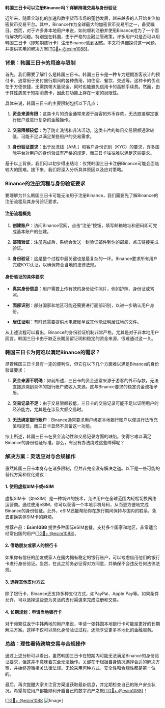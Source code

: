 **韩国三日卡可以注册Binance吗？详解跨境交易与身份验证**

近年来，随着全球化的加速和数字货币市场的蓬勃发展，越来越多的人开始关注加密货币交易平台。其中，Binance作为全球最大的加密货币交易所之一，备受瞩目。然而，对于许多非本地用户来说，如何顺利注册并使用Binance成为了一个亟待解决的问题。特别是在韩国，由于严格的金融监管政策，许多用户对是否可以用韩国三日卡（即短期旅行卡）注册Binance感到困惑。本文将详细探讨这一问题，并提供实用的解决方案[[TG💪+ @esim1088](https://t.me/s/esim1088)]。

### 背景：韩国三日卡的用途与限制

首先，我们需要了解什么是韩国三日卡。韩国三日卡是一种专为短期游客设计的预付卡，通常用于支付旅行期间的各种费用，如住宿、餐饮、交通等。这种卡的优点在于方便快捷，无需携带大量现金，同时也能避免信用卡的高额手续费。然而，由于其性质属于短期消费卡，因此在功能上存在一定的局限性。

具体来说，韩国三日卡的主要限制包括以下几点：

1. **资金来源有限**：这类卡片的资金通常来源于游客的外币存款，无法直接绑定银行账户或进行复杂的金融操作。
   
2. **交易限额较低**：为了防止洗钱和非法活动，这类卡片的每日交易限额通常较低，可能不足以满足某些用户的交易需求。

3. **身份验证要求**：出于反洗钱（AML）和客户身份识别（KYC）的要求，许多国际平台对用户的身份验证有严格的规定，而三日卡往往难以满足这些要求。

基于以上背景，我们可以初步得出结论：仅凭韩国三日卡注册Binance可能会面临较大的困难。接下来，我们将深入分析具体原因以及应对策略。

### Binance的注册流程与身份验证要求

要理解为什么韩国三日卡可能无法用于注册Binance，我们需要先了解Binance的注册流程及其身份验证要求。

#### 注册流程概览

1. **创建账户**：访问Binance官网，点击“注册”按钮，填写邮箱地址和密码即可完成基本账户的创建。
   
2. **邮箱验证**：注册完成后，系统会发送一封验证邮件到你的邮箱，点击链接完成验证。

3. **身份验证**：这是整个过程中最关键也是最复杂的一环。Binance要求所有用户完成KYC认证，以确保符合当地的法律法规。

#### 身份验证的具体要求

- **真实身份信息**：用户需要上传有效的身份证件照片，例如护照、身份证或驾照。
  
- **面部识别**：部分国家和地区可能还需要进行面部识别，以进一步确认用户身份。

- **居住证明**：有时还需要提供水电费账单或其他能证明居住地的文件。

从上述流程可以看出，Binance的身份验证机制非常严格，尤其是对于非本地用户而言。韩国三日卡由于缺乏长期居留证明和稳定的资金来源，很难通过这一关。

### 韩国三日卡为何难以满足Binance的需求？

尽管韩国三日卡具有一定的便利性，但它在以下几个方面难以满足Binance的身份验证要求：

1. **资金来源不明确**：如前所述，三日卡的资金通常来源于游客的外币存款，无法直接追溯到具体的银行账户或收入来源。这与Binance要求的稳定资金流相矛盾。

2. **交易记录不足**：由于交易限额较低，三日卡的交易记录可能不足以证明用户的经济能力，尤其是在涉及大额交易时。

3. **无法绑定银行账户**：Binance通常要求用户绑定本地银行账户以便进行法币充值和提现，而三日卡显然不具备这一功能。

综上所述，韩国三日卡在资金流动性和交易记录方面的缺陷，使得它难以满足Binance的身份验证标准。那么，有没有办法绕过这些障碍呢？

### 解决方案：灵活应对与合规操作

虽然韩国三日卡本身存在诸多限制，但并非完全没有解决之道。以下是一些可能的替代方案和优化建议：

#### 1. 使用虚拟SIM卡或eSIM

虚拟SIM卡（如eSIM）是一种新兴的技术，允许用户在全球范围内轻松切换网络运营商。通过使用eSIM，你可以获得一个本地手机号码，从而更方便地完成Binance的身份验证。此外，eSIM还能帮助你在旅行期间保持与国内的联系，免去更换实体SIM卡的麻烦。

推荐产品：**Esim1088** 提供多种国际eSIM套餐，支持多个国家和地区，非常适合经常出国的用户[[TG💪+ @esim1088](https://t.me/s/esim1088)]。

#### 2. 借助朋友或家人的银行卡

如果你有信任的朋友或家人在国内拥有稳定的银行账户，可以考虑借用他们的银行卡进行身份验证。当然，在此之前务必征得对方同意，并确保不会违反任何法律法规。

#### 3. 选择其他支付方式

除了银行卡，Binance还支持多种支付方式，如PayPal、Apple Pay等。如果条件允许，可以选择这些更为灵活的支付渠道来完成注册和交易。

#### 4. 长期规划：申请当地银行卡

对于频繁往返于中韩两地的用户来说，申请一张韩国本地银行卡可能是更好的长期解决方案。这样不仅可以简化身份验证过程，还能享受更多本地化的金融服务。

### 总结：理性看待跨境交易与合规操作

通过上述分析可以看出，虽然韩国三日卡在短期内可能无法满足Binance的身份验证要求，但这并不意味着完全无法操作。关键在于根据自身情况选择合适的解决方案，并始终遵循相关法律法规。无论采用何种方式，安全性和合规性都是第一位的。

最后，再次提醒大家关注官方渠道获取最新信息，并定期检查自己的账户安全状况。希望每位用户都能顺利开启自己的数字资产之旅[[TG💪+ @esim1088](https://t.me/s/esim1088)]！

[[TG💪+ @esim1088](https://t.me/s/esim1088) ![Image](https://i.postimg.cc/4NQfJmqS/Snipaste-2025-05-13-00-14-12.png)]